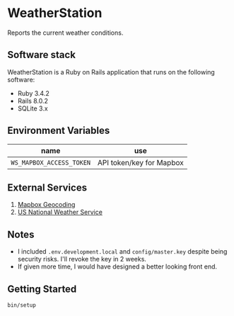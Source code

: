 # WeatherStation

Reports the current weather conditions.

## Software stack

WeatherStation is a Ruby on Rails application that runs on the following software:

- Ruby 3.4.2
- Rails 8.0.2
- SQLite 3.x

## Environment Variables

| name                       | use                                                       |
| -------------------------- | --------------------------------------------------------- |
| `WS_MAPBOX_ACCESS_TOKEN`   | API token/key for Mapbox                                  |

## External Services

1. [Mapbox Geocoding](https://docs.mapbox.com/api/search/geocoding/)
1. [US National Weather Service](https://www.weather.gov/documentation/services-web-api)

## Notes

* I included `.env.development.local` and `config/master.key` despite being security risks. I'll revoke the key in 2 weeks.
* If given more time, I would have designed a better looking front end.

## Getting Started

```bash
bin/setup
```
